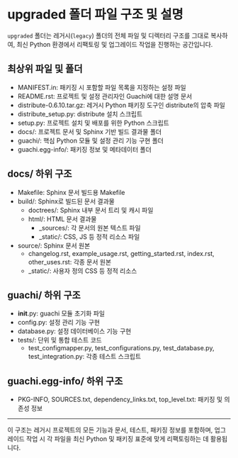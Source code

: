 # upgraded 폴더 파일 구조 및 설명

`upgraded` 폴더는 레거시(`legacy`) 폴더의 전체 파일 및 디렉터리 구조를 그대로 복사하여, 최신 Python 환경에서 리팩토링 및 업그레이드 작업을 진행하는 공간입니다.

## 최상위 파일 및 폴더
- MANIFEST.in: 패키징 시 포함할 파일 목록을 지정하는 설정 파일
- README.rst: 프로젝트 및 설정 관리자인 Guachi에 대한 설명 문서
- distribute-0.6.10.tar.gz: 레거시 Python 패키징 도구인 distribute의 압축 파일
- distribute_setup.py: distribute 설치 스크립트
- setup.py: 프로젝트 설치 및 배포를 위한 Python 스크립트
- docs/: 프로젝트 문서 및 Sphinx 기반 빌드 결과물 폴더
- guachi/: 핵심 Python 모듈 및 설정 관리 기능 구현 폴더
- guachi.egg-info/: 패키징 정보 및 메타데이터 폴더

## docs/ 하위 구조
- Makefile: Sphinx 문서 빌드용 Makefile
- build/: Sphinx로 빌드된 문서 결과물
  - doctrees/: Sphinx 내부 문서 트리 및 캐시 파일
  - html/: HTML 문서 결과물
    - _sources/: 각 문서의 원본 텍스트 파일
    - _static/: CSS, JS 등 정적 리소스 파일
- source/: Sphinx 문서 원본
  - changelog.rst, example_usage.rst, getting_started.rst, index.rst, other_uses.rst: 각종 문서 원본
  - _static/: 사용자 정의 CSS 등 정적 리소스

## guachi/ 하위 구조
- __init__.py: guachi 모듈 초기화 파일
- config.py: 설정 관리 기능 구현
- database.py: 설정 데이터베이스 기능 구현
- tests/: 단위 및 통합 테스트 코드
  - test_configmapper.py, test_configurations.py, test_database.py, test_integration.py: 각종 테스트 스크립트

## guachi.egg-info/ 하위 구조
- PKG-INFO, SOURCES.txt, dependency_links.txt, top_level.txt: 패키징 및 의존성 정보

---

이 구조는 레거시 프로젝트의 모든 기능과 문서, 테스트, 패키징 정보를 포함하며, 업그레이드 작업 시 각 파일을 최신 Python 및 패키징 표준에 맞게 리팩토링하는 데 활용됩니다.